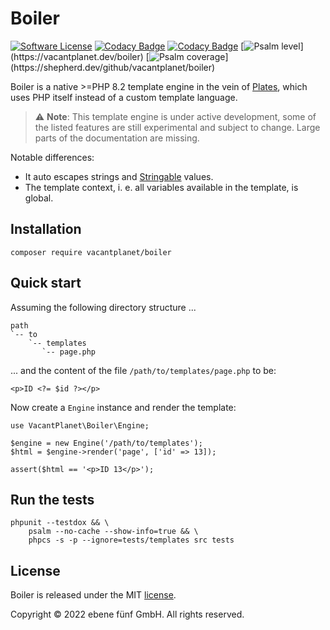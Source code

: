 Boiler
======

[![Software License](https://img.shields.io/badge/license-MIT-brightgreen.svg)](LICENSE.md)
[![Codacy Badge](https://app.codacy.com/project/badge/Grade/cd2e266bcfb14b21b8ce11ddaafe4f06)](https://app.codacy.com/gh/vacantplanet/boiler/dashboard?utm_source=gh&utm_medium=referral&utm_content=&utm_campaign=Badge_grade)
[![Codacy Badge](https://app.codacy.com/project/badge/Coverage/cd2e266bcfb14b21b8ce11ddaafe4f06)](https://app.codacy.com/gh/vacantplanet/boiler/dashboard?utm_source=gh&utm_medium=referral&utm_content=&utm_campaign=Badge_coverage)
[![Psalm level](https://shepherd.dev/github/vacantplanet/boiler/level.svg?)](https://vacantplanet.dev/boiler)
[![Psalm coverage](https://shepherd.dev/github/vacantplanet/boiler/coverage.svg?)](https://shepherd.dev/github/vacantplanet/boiler)

Boiler is a native >=PHP 8.2 template engine in the vein of [Plates](https://platesphp.com/), which
uses PHP itself instead of a custom template language.

> :warning: **Note**: This template engine is under active development, some of the listed features are still experimental and subject to change. Large parts of the documentation are missing. 

Notable differences:

* It auto escapes strings and [Stringable](https://www.php.net/manual/en/class.stringable.php) values.
* The template context, i. e. all variables available in the template, is global.


## Installation

	composer require vacantplanet/boiler


## Quick start

Assuming the following directory structure ...

	path
	`-- to
		`-- templates
		   `-- page.php

... and the content of the file `/path/to/templates/page.php` to be:
	
	<p>ID <?= $id ?></p>

Now create a `Engine` instance and render the template:

	use VacantPlanet\Boiler\Engine;

	$engine = new Engine('/path/to/templates');
	$html = $engine->render('page', ['id' => 13]);

	assert($html == '<p>ID 13</p>');

## Run the tests

	phpunit --testdox && \
		psalm --no-cache --show-info=true && \
		phpcs -s -p --ignore=tests/templates src tests


## License

Boiler is released under the MIT [license](LICENSE.md).

Copyright © 2022 ebene fünf GmbH. All rights reserved.
